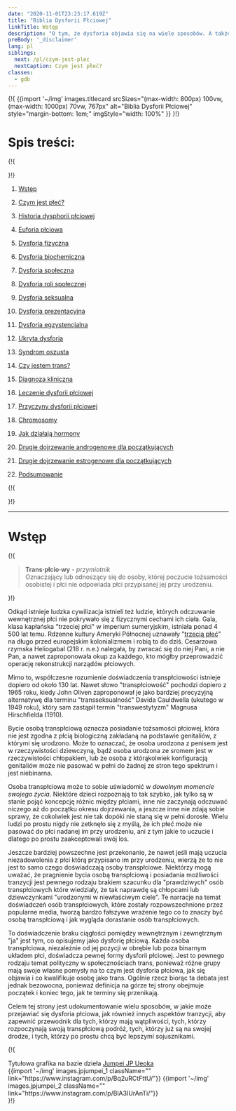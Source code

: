 ```yaml
---
date: "2020-11-01T23:23:17.619Z"
title: "Biblia Dysforii Płciowej"
linkTitle: Wstęp
description: "O tym, że dysforia objawia się na wiele sposobów. A także co to znaczy być trans."
preBody: '_disclaimer'
lang: pl
siblings:
  next: /pl/czym-jest-plec
  nextCaption: Czym jest płeć?
classes:
  - gdb
---
```



{!{
{{import
  '~/img'
  images.titlecard
  srcSizes="(max-width: 800px) 100vw, (max-width: 1000px) 70vw, 767px"
  alt="Biblia Dysforii Płciowej"
  style="margin-bottom: 1em;"
  imgStyle="width: 100%"
}}
}!}

# Spis treści:

{!{ <div class="two-column-list"> }!}

1. [Wstęp](#Wstęp)

2. [Czym jest płeć?](/pl/czym-jest-plec)

3. [Historia dysphorii płciowej](/pl/historia)

4. [Euforia płciowa](/pl/euforia)

5. [Dysforia fizyczna](/pl/dysforia-fizyczna)

6. [Dysforia biochemiczna](/pl/dysforia-biochemiczna)

7. [Dysforia społeczna](/pl/dysforia-spoleczna)

8. [Dysforia roli społecznej](/pl/dysforia-roli-spolecznej)

9. [Dysforia seksualna](/pl/dysforia-seksualna)

10. [Dysforia prezentacyjna](/pl/dysforia-prezentacyjna)

11. [Dysforia egzystencjalna](/pl/dysforia-egzystencjalna)

12. [Ukryta dysforia](/pl/ukryta-dysforia)

13. [Syndrom oszusta](/pl/syndrom-oszusta)

14. [Czy jestem trans?](/pl/czy-jestem-trans)

15. [Diagnoza kliniczna](/pl/diagnoza)

16. [Leczenie dysforii płciowej](/pl/leczenie)

17. [Przyczyny dysforii płciowej](/pl/przyczyny)

18. [Chromosomy](/pl/chromosomy)

19. [Jak działają hormony](/pl/hormony)

20. [Drugie dojrzewanie androgenowe dla początkujących](/pl/drugie-dojrzewanie-T)

21. [Drugie dojrzewanie estrogenowe dla początkujących](/pl/drugie-dojrzewanie-E)

22. [Podsumowanie](/pl/podsumowanie)

{!{ </div> }!}

<hr class="print-break-after print-hidden">

# Wstęp

{!{
<div class="gutter"><blockquote>
  <strong>Trans·płcio·wy</strong> - <em>przymiotnik</em><br>
  Oznaczający lub odnoszący się do osoby, której poczucie tożsamości osobistej i płci nie odpowiada płci przypisanej jej przy urodzeniu.
</blockquote></div>
}!}

Odkąd istnieje ludzka cywilizacja istnieli też ludzie, których odczuwanie wewnętrznej płci nie pokrywało się z fizycznymi cechami ich ciała. Gala, klasa kapłańska "trzeciej płci" w imperium sumeryjskim, istniała ponad 4 500 lat temu. Rdzenne kultury Ameryki Północnej uznawały "[trzecią płeć](https://pl.wikipedia.org/wiki/Trzecia_p%C5%82e%C4%87)" na długo przed europejskim kolonializmem i robią to do dziś. Cesarzowa rzymska Heliogabal (218 r. n.e.) nalegała, by zwracać się do niej Pani, a nie Pan, a nawet zaproponowała okup za każdego, kto mógłby przeprowadzić operację rekonstrukcji narządów płciowych.

Mimo to, współczesne rozumienie doświadczenia transpłciowości istnieje dopiero od około 130 lat. Nawet słowo "transpłciowość" pochodzi dopiero z 1965 roku, kiedy John Oliven zaproponował je jako bardziej precyzyjną alternatywę dla terminu "transseksualność" Davida Cauldwella (ukutego w 1949 roku), który sam zastąpił termin "transwestytyzm" Magnusa Hirschfielda (1910).

Bycie osobą transpłciową oznacza posiadanie tożsamości płciowej, która nie jest zgodna z płcią biologiczną zakładaną na podstawie genitaliów, z którymi się urodzono. Może to oznaczać, że osoba urodzona z penisem jest w rzeczywistości dziewczyną, bądź osoba urodzona ze sromem jest w rzeczywistości chłopakiem, lub że osoba z którąkolwiek konfiguracją genitaliów może nie pasować w pełni do żadnej ze stron tego spektrum i jest niebinarna.

Osoba transpłciowa może to sobie uświadomić w *dowolnym momencie swojego życia*. Niektóre dzieci rozpoznają to tak szybko, jak tylko są w stanie pojąć koncepcję różnic między płciami, inne nie zaczynają odczuwać niczego aż do początku okresu dojrzewania, a jeszcze inne nie zdają sobie sprawy, że cokolwiek jest nie tak dopóki nie staną się w pełni dorosłe. Wielu ludzi po prostu nigdy nie zetknęło się z myślą, że ich płeć może nie pasować do płci nadanej im przy urodzeniu, ani z tym jakie to uczucie i dlatego po prostu zaakceptowali swój los.

Jeszcze bardziej powszechne jest przekonanie, że nawet jeśli mają uczucia niezadowolenia z płci którą przypisano im przy urodzeniu, wierzą że to nie jest to samo czego doświadczają osoby transpłciowe. Niektórzy mogą uważać, że pragnienie bycia osobą transpłciową i posiadania możliwości tranzycji jest pewnego rodzaju brakiem szacunku dla "prawdziwych" osób transpłciowych które wiedziały, że tak naprawdę są chłopcami lub dziewczynkami "urodzonymi w niewłaściwym ciele". Te narracje na temat doświadczeń osób transpłciowych, które zostały rozpowszechnione przez popularne media, tworzą bardzo fałszywe wrażenie tego co to znaczy być osobą transpłciową i jak wygląda dorastanie osób transpłciowych.

To doświadczenie braku ciągłości pomiędzy wewnętrznym i zewnętrznym "ja" jest tym, co opisujemy jako dysforię płciową. Każda osoba transpłciowa, niezależnie od jej pozycji w obrębie lub poza binarnym układem płci, doświadcza pewnej formy dysforii płciowej. Jest to pewnego rodzaju temat polityczny w społecznościach trans, ponieważ różne grupy mają swoje własne pomysły na to czym jest dysforia płciowa, jak się objawia i co kwalifikuje osobę jako trans. Ogólnie rzecz biorąc ta debata jest jednak bezowocna, ponieważ definicja na górze tej strony obejmuje początek i koniec tego, jak te terminy się przenikają.

Celem tej strony jest udokumentowanie wielu sposobów, w jakie może przejawiać się dysforia płciowa, jak również innych aspektów tranzycji, aby zapewnić przewodnik dla tych, którzy mają wątpliwości, tych, którzy rozpoczynają swoją transpłciową podróż, tych, którzy już są na swojej drodze, i tych, którzy po prostu chcą być lepszymi sojusznikami.

{!{
<div class="gutter flex flex-end print-inline print-span2 print-center">
<span>Tytułowa grafika na bazie dzieła <a href="https://www.instagram.com/jp_means_jumpei/">Jumpei JP Ueoka</a></span>
<div class="grid-row" style="grid-template-columns: 1fr 1fr">
{{import '~/img' images.jpjumpei_1 className="" link="https://www.instagram.com/p/Bq2uRCtFttU/"}}
{{import '~/img' images.jpjumpei_2 className="" link="https://www.instagram.com/p/BlA3IUrAnTi/"}}
</div>
</div>
}!}
